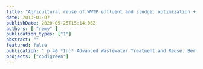 ```yaml
---
title: "Agricultural reuse of WWTP effluent and sludge: optimization + environmental footprint via LCA"
date: 2013-01-07
publishDate: 2020-05-25T15:14:06Z
authors: [ "remy" ]
publication_types: ["1"]
abstract: ""
featured: false
publication: " p 40 *In:* Advanced Wastewater Treatment and Reuse. Berlin, Germany. 2013-01-07"
projects: ["codigreen"]
---
```


